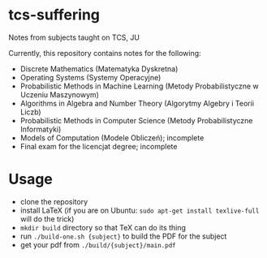 # tcs-suffering

Notes from subjects taught on TCS, JU

Currently, this repository contains notes for the following:

- Discrete Mathematics (Matematyka Dyskretna)
- Operating Systems (Systemy Operacyjne)
- Probabilistic Methods in Machine Learning (Metody Probabilistyczne w Uczeniu Maszynowym)
- Algorithms in Algebra and Number Theory (Algorytmy Algebry i Teorii Liczb)
- Probabilistic Methods in Computer Science (Metody Probabilistyczne Informatyki)
- Models of Computation (Modele Obliczeń); incomplete
- Final exam for the licencjat degree; incomplete

# Usage

- clone the repository
- install LaTeX (if you are on Ubuntu: `sudo apt-get install texlive-full` will do the trick)
- `mkdir build` directory so that TeX can do its thing
- run `./build-one.sh {subject}` to build the PDF for the subject
- get your pdf from `./build/{subject}/main.pdf`
